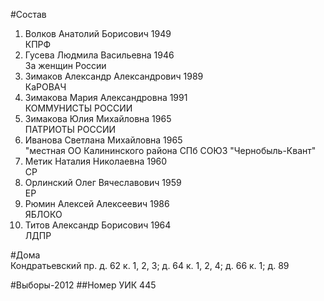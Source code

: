 #Состав
1. Волков Анатолий Борисович 1949   
    КПРФ
2. Гусева Людмила Васильевна 1946   
    За женщин России
3. Зимаков Александр Александрович 1989   
    КаРОВАЧ
4. Зимакова Мария Александровна 1991   
    КОММУНИСТЫ РОССИИ
5. Зимакова Юлия Михайловна 1965   
    ПАТРИОТЫ РОССИИ
6. Иванова Светлана Михайловна 1965   
    "местная ОО Калининского района СПб СОЮЗ "Чернобыль-Квант"
7. Метик Наталия Николаевна 1960   
    СР
8. Орлинский Олег Вячеславович 1959   
    ЕР
9. Рюмин Алексей Алексеевич 1986   
    ЯБЛОКО
10. Титов Александр Борисович 1964   
    ЛДПР

#Дома  
Кондратьевский пр. д. 62 к. 1, 2, 3; д. 64 к. 1, 2, 4; д. 66 к. 1; д. 89

#Выборы-2012
##Номер УИК
445
